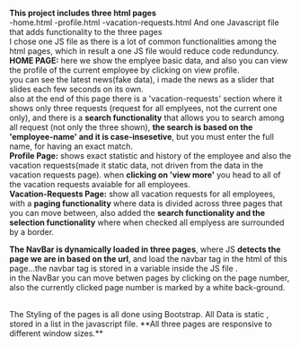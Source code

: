 **This project includes three html pages**<br>
-home.html
-profile.html
-vacation-requests.html
And one Javascript file that adds functionality to the three pages <br>
I chose one JS file as there is a lot of common functionalities among the html pages, which in result a one JS file would reduce code redunduncy.
<br>
**HOME PAGE:**
here we show the emplyee basic data, and also you can view the profile of the current employee by clicking on view profile.<br>
you can see the latest news(fake data), i made the news as a slider that slides each  few seconds on its own.<br>
also at the end of this page there is a  'vacation-requests' section where it shows only three requests (request for all emplyees, not the current one only), and there is a **search functionality** 
that allows you to 
search among all request (not only the three shown), **the search is based on the 'employee-name' and it is case-insesetive**, but you must enter the full name, for having an exact match.
<br>
**Profile Page:**
shows exact statistic and history of the employee and also the vacation requests(made it static data, not driven from the data in the vacation requests page).
when **clicking on 'view more'** you head to all of the vacation requests avaiable for all employees.
<br>
**Vacation-Requests Page:**
show all vacation requests for all employees, with a **paging functionality** where data is divided across three pages that you can move between, 
also added the **search functionality and the selection functionality** where when checked all emplyess are surrounded by a border.
<br>

**The NavBar is dynamically loaded in three pages**, where JS **detects the page we are in based on the url**, and load the navbar tag in the html of this page...the navbar tag is stored in a variable inside the JS file .<br>
in the NavBar you can move betwen pages by clicking on the page number, also the currently clicked page number is  marked by a white back-ground.

<br>
The Styling of the pages is all done using Bootstrap.
All Data is static , stored in a list in the javascript file.
**All three pages are responsive to different window sizes.**


